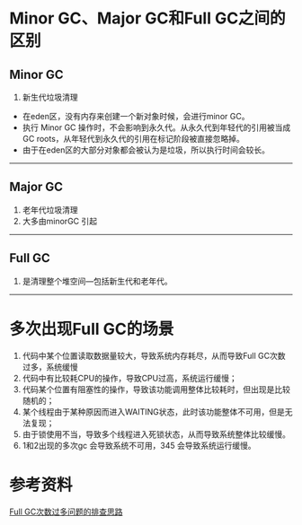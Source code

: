 # Minor GC、Major GC和Full GC之间的区别
## Minor GC
1. 新生代垃圾清理
  + 在eden区，没有内存来创建一个新对象时候，会进行minor GC。
  + 执行 Minor GC 操作时，不会影响到永久代。从永久代到年轻代的引用被当成 GC roots，从年轻代到永久代的引用在标记阶段被直接忽略掉。
  + 由于在eden区的大部分对象都会被认为是垃圾，所以执行时间会较长。

---
## Major GC
1. 老年代垃圾清理
2. 大多由minorGC 引起

---
## Full GC
1. 是清理整个堆空间—包括新生代和老年代。

---

# 多次出现Full GC的场景
1. 代码中某个位置读取数据量较大，导致系统内存耗尽，从而导致Full GC次数过多，系统缓慢
2. 代码中有比较耗CPU的操作，导致CPU过高，系统运行缓慢；
3. 代码某个位置有阻塞性的操作，导致该功能调用整体比较耗时，但出现是比较随机的；
4. 某个线程由于某种原因而进入WAITING状态，此时该功能整体不可用，但是无法复现；
5. 由于锁使用不当，导致多个线程进入死锁状态，从而导致系统整体比较缓慢。
6. 1和2出现的多次gc 会导致系统不可用，345 会导致系统运行缓慢。




# 参考资料
[Full GC次数过多问题的排查思路](https://mp.weixin.qq.com/s/_tWm2G57vLgomvpNNHKAMA)